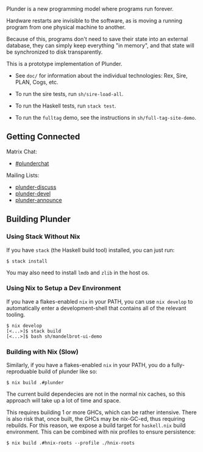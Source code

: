 Plunder is a new programming model where programs run forever.

Hardware restarts are invisible to the software, as is moving a running
program from one physical machine to another.

Because of this, programs don't need to save their state into an
external database, they can simply keep everything "in memory", and that
state will be synchronized to disk transparently.

This is a prototype implementation of Plunder.

-   See `doc/` for information about the individual technologies: Rex,
    Sire, PLAN, Cogs, etc.

-   To run the sire tests, run `sh/sire-load-all`.

-   To run the Haskell tests, run `stack test`.

-   To run the `fulltag` demo, see the instructions in
    `sh/full-tag-site-demo`.


## Getting Connected

Matrix Chat:

-   [#plunderchat](https://matrix.to/#/#plunderchat:matrix.org)


Mailing Lists:

-   [plunder-discuss](https://lists.sr.ht/~plan/plunder-discuss)
-   [plunder-devel](https://lists.sr.ht/~plan/plunder-devel)
-   [plunder-announce](https://lists.sr.ht/~plan/plunder-announce)


## Building Plunder

### Using Stack Without Nix

If you have `stack` (the Haskell build tool) installed, you can just run:

    $ stack install

You may also need to install `lmdb` and `zlib` in the host os.


### Using Nix to Setup a Dev Environment

If you have a flakes-enabled `nix` in your PATH, you can use `nix develop`
to automatically enter a development-shell that contains all of the
relevant tooling.

    $ nix develop
    [<...>]$ stack build
    [<...>]$ bash sh/mandelbrot-ui-demo

### Building with Nix (Slow)

Similarly, if you have a flakes-enabled `nix` in your PATH, you do a
fully-reproduable build of plunder like so:

    $ nix build .#plunder

The current build dependecies are not in the normal nix caches, so this
approach will take up a lot of time and space.

This requires building 1 or more GHCs, which can be rather
intensive. There is also risk that, once built, the GHCs may be
nix-GC-ed, thus requiring rebuilds. For this reason, we expose a
build target for `haskell.nix` build environment. This can be
combined with nix profiles to ensure persistence:

    $ nix build .#hnix-roots --profile ./hnix-roots
